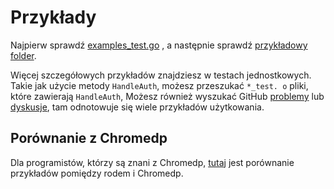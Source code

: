 # Przykłady

Najpierw sprawdź [examples_test.go](https://github.com/go-rod/rod/tree/master/examples_test.go) , a następnie sprawdź [przykładowy folder](https://github.com/go-rod/rod/tree/master/lib/examples).

Więcej szczegółowych przykładów znajdziesz w testach jednostkowych. Takie jak użycie metody `HandleAuth`, możesz przeszukać `*_test. o` pliki, które zawierają `HandleAuth`, Możesz również wyszukać GitHub [problemy](https://github.com/go-rod/rod/issues) lub [dyskusje](https://github.com/go-rod/rod/discussions), tam odnotowuje się wiele przykładów użytkowania.

## Porównanie z Chromedp

Dla programistów, którzy są znani z Chromedp, [tutaj](https://github.com/go-rod/rod/tree/master/lib/examples/compare-chromedp) jest porównanie przykładów pomiędzy rodem i Chromedp.
